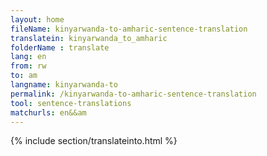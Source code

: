 ```yaml
---
layout: home
fileName: kinyarwanda-to-amharic-sentence-translation
translatein: kinyarwanda_to_amharic
folderName : translate
lang: en
from: rw
to: am
langname: kinyarwanda-to
permalink: /kinyarwanda-to-amharic-sentence-translation
tool: sentence-translations
matchurls: en&&am
---
```

{% include section/translateinto.html %}
